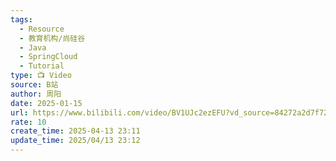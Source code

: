 ```yaml
---
tags:
  - Resource
  - 教育机构/尚硅谷
  - Java
  - SpringCloud
  - Tutorial
type: 📺 Video
source: B站
author: 周阳
date: 2025-01-15
url: https://www.bilibili.com/video/BV1UJc2ezEFU?vd_source=84272a2d7f72158b38778819be5bc6ad
rate: 10
create_time: 2025-04-13 23:11
update_time: 2025/04/13 23:12
---
```

